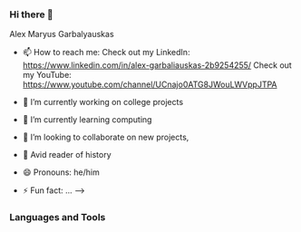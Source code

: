 ### Hi there 👋
Alex Maryus Garbalyauskas <style> size 18 </style>


- 📫 How to reach me: 
Check out my LinkedIn: https://www.linkedin.com/in/alex-garbaliauskas-2b9254255/
Check out my YouTube: https://www.youtube.com/channel/UCnajo0ATG8JWouLWVppJTPA

- 🔭 I’m currently working on college projects
- 🌱 I’m currently learning computing
- 👯 I’m looking to collaborate on new projects, 
- 💬 Avid reader of history
- 😄 Pronouns: he/him
- ⚡ Fun fact: ...
-->
### Languages and Tools
